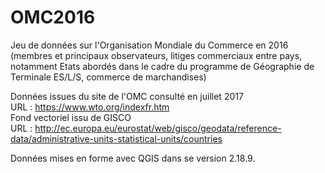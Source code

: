 # OMC2016

Jeu de données sur l'Organisation Mondiale du Commerce en 2016 (membres et principaux observateurs, litiges commerciaux entre pays, notamment Etats abordés dans le cadre du programme de Géographie de Terminale ES/L/S, commerce de marchandises)<br>

Données issues du site de l'OMC consulté en juillet 2017<br>
URL : https://www.wto.org/indexfr.htm<br>
Fond vectoriel issu de GISCO<br>
URL : http://ec.europa.eu/eurostat/web/gisco/geodata/reference-data/administrative-units-statistical-units/countries<br>

Données mises en forme avec QGIS dans se version 2.18.9.
